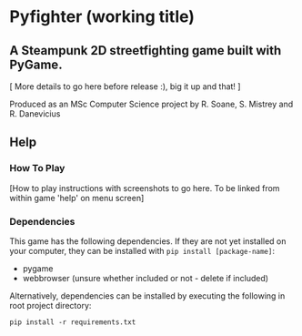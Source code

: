 # Pyfighter (working title)
## A Steampunk 2D streetfighting game built with PyGame.

[ More details to go here before release :), big it up and that! ]

Produced as an MSc Computer Science project by R. Soane,
S. Mistrey and R. Danevicius

## Help
### How To Play

[How to play instructions with screenshots to go here.  To be linked from within game 'help' on menu screen]

### Dependencies
This game has the following dependencies. If they are not yet installed on your computer, they can be installed with `pip install [package-name]`:
- pygame
- webbrowser (unsure whether included or not - delete if included)

Alternatively, dependencies can be installed by executing the following in root project directory:
```
pip install -r requirements.txt
```
